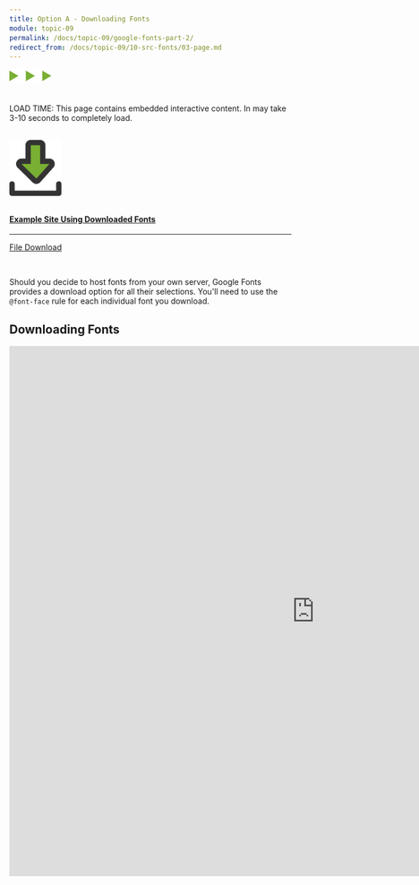 ```yaml
---
title: Option A - Downloading Fonts
module: topic-09
permalink: /docs/topic-09/google-fonts-part-2/
redirect_from: /docs/topic-09/10-src-fonts/03-page.md
---
```


<img src="./../../../img/arrow-divider.svg" style="width: 75px; border: none; margin: 0px 0 20px 0" />

<span class="label label-warning">LOAD TIME:</span> This page contains embedded interactive content. In may take 3-10 seconds to completely load.

<br />

<div class="row text-center">
    <div class="col-lg-4">
        <div class="bs-component">
          <div class="list-group">
              <a href="../ex-files/site-ex-download-fonts.zip" class="list-group-item">
                <img src="../img/hw-icon-download.svg" style="max-height: 100px; margin: auto; margin-bottom: 10px;" />
                  <h4 class="list-group-item-heading">Example Site Using Downloaded Fonts</h4>
                  <hr>
                  <p class="list-group-item-text"><i class="fa fa-copy" aria-hidden="true"></i> File Download</p>
              </a>
            </div>
        </div>
    </div>
</div>

<br />

Should you decide to host fonts from your own server, Google Fonts provides a download option for all their selections. You'll need to use the `@font-face` rule for each individual font you download.

## Downloading Fonts

<iframe src="https://h5p.org/h5p/embed/227307" width="1090" height="947" frameborder="0" allowfullscreen="allowfullscreen"></iframe>
